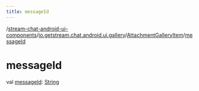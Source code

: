 ```yaml
---
title: messageId
---
```

/[stream-chat-android-ui-components](../../index.md)/[io.getstream.chat.android.ui.gallery](../index.md)/[AttachmentGalleryItem](index.md)/[messageId](messageId.md)  
  
  
  
# messageId  
val [messageId](messageId.md): [String](https://kotlinlang.org/api/latest/jvm/stdlib/kotlin/-string/index.html)
